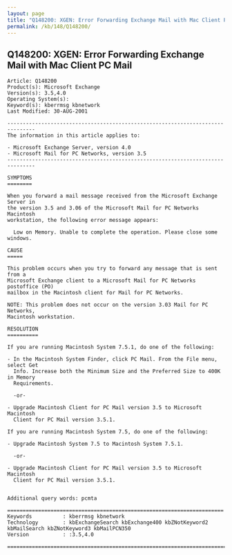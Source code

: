 ```yaml
---
layout: page
title: "Q148200: XGEN: Error Forwarding Exchange Mail with Mac Client PC Mail"
permalink: /kb/148/Q148200/
---
```


## Q148200: XGEN: Error Forwarding Exchange Mail with Mac Client PC Mail

	Article: Q148200
	Product(s): Microsoft Exchange
	Version(s): 3.5,4.0
	Operating System(s): 
	Keyword(s): kberrmsg kbnetwork
	Last Modified: 30-AUG-2001
	
	-------------------------------------------------------------------------------
	The information in this article applies to:
	
	- Microsoft Exchange Server, version 4.0 
	- Microsoft Mail for PC Networks, version 3.5 
	-------------------------------------------------------------------------------
	
	SYMPTOMS
	========
	
	When you forward a mail message received from the Microsoft Exchange Server in
	the version 3.5 and 3.06 of the Microsoft Mail for PC Networks Macintosh
	workstation, the following error message appears:
	
	  Low on Memory. Unable to complete the operation. Please close some windows.
	
	CAUSE
	=====
	
	This problem occurs when you try to forward any message that is sent from a
	Microsoft Exchange client to a Microsoft Mail for PC Networks postoffice (PO)
	mailbox in the Macintosh client for Mail for PC Networks.
	
	NOTE: This problem does not occur on the version 3.03 Mail for PC Networks,
	Macintosh workstation.
	
	RESOLUTION
	==========
	
	If you are running Macintosh System 7.5.1, do one of the following:
	
	- In the Macintosh System Finder, click PC Mail. From the File menu, select Get
	  Info. Increase both the Minimum Size and the Preferred Size to 400K in Memory
	  Requirements.
	
	  -or-
	
	- Upgrade Macintosh Client for PC Mail version 3.5 to Microsoft Macintosh
	  Client for PC Mail version 3.5.1.
	
	If you are running Macintosh System 7.5, do one of the following:
	
	- Upgrade Macintosh System 7.5 to Macintosh System 7.5.1.
	
	  -or-
	
	- Upgrade Macintosh Client for PC Mail version 3.5 to Microsoft Macintosh
	  Client for PC Mail version 3.5.1.
	
	
	Additional query words: pcmta
	
	======================================================================
	Keywords          : kberrmsg kbnetwork 
	Technology        : kbExchangeSearch kbExchange400 kbZNotKeyword2 kbMailSearch kbZNotKeyword3 kbMailPCN350
	Version           : :3.5,4.0
	
	=============================================================================
	
